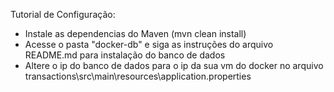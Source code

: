 Tutorial de Configuração:

- Instale as dependencias do Maven (mvn clean install)
- Acesse o pasta "docker-db" e siga as instruções do arquivo README.md para instalação do banco de dados
- Altere o ip do banco de dados para o ip da sua vm do docker no arquivo transactions\src\main\resources\application.properties